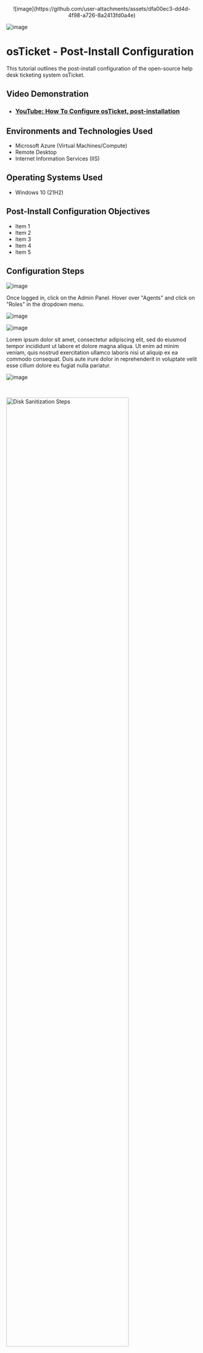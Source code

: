 <p align="center">
![image](https://github.com/user-attachments/assets/dfa00ec3-dd4d-4f98-a726-8a2413fd0a4e)

![image](https://github.com/user-attachments/assets/cfc17c51-b39c-47c4-be95-4e5f2193cee8)

</p>

<h1>osTicket - Post-Install Configuration</h1>
This tutorial outlines the post-install configuration of the open-source help desk ticketing system osTicket.<br />


<h2>Video Demonstration</h2>

- ### [YouTube: How To Configure osTicket, post-installation](https://www.youtube.com)

<h2>Environments and Technologies Used</h2>

- Microsoft Azure (Virtual Machines/Compute)
- Remote Desktop
- Internet Information Services (IIS)

<h2>Operating Systems Used </h2>

- Windows 10</b> (21H2)

<h2>Post-Install Configuration Objectives</h2>

- Item 1
- Item 2
- Item 3
- Item 4
- Item 5

<h2>Configuration Steps</h2>

<p>
  
![image](https://github.com/user-attachments/assets/35ed2ee0-61f2-40b8-b9d5-40e543960232)

Once logged in, click on the Admin Panel. Hover over "Agents" and click on "Roles" in the dropdown menu.

![image](https://github.com/user-attachments/assets/0a4e6631-3769-4a2d-a508-2fbdc8926024)

![image](https://github.com/user-attachments/assets/f1be395a-51f0-4efd-8e4d-5016329ef64c)
</p>
<p>
Lorem ipsum dolor sit amet, consectetur adipiscing elit, sed do eiusmod tempor incididunt ut labore et dolore magna aliqua. Ut enim ad minim veniam, quis nostrud exercitation ullamco laboris nisi ut aliquip ex ea commodo consequat. Duis aute irure dolor in reprehenderit in voluptate velit esse cillum dolore eu fugiat nulla pariatur.

  
![image](https://github.com/user-attachments/assets/f1be395a-51f0-4efd-8e4d-5016329ef64c)


</p>
<br />

<p>
<img src="https://i.imgur.com/DJmEXEB.png" height="80%" width="80%" alt="Disk Sanitization Steps"/>
</p>
<p>
Lorem ipsum dolor sit amet, consectetur adipiscing elit, sed do eiusmod tempor incididunt ut labore et dolore magna aliqua. Ut enim ad minim veniam, quis nostrud exercitation ullamco laboris nisi ut aliquip ex ea commodo consequat. Duis aute irure dolor in reprehenderit in voluptate velit esse cillum dolore eu fugiat nulla pariatur.
</p>
<br />

<p>
<img src="https://i.imgur.com/DJmEXEB.png" height="80%" width="80%" alt="Disk Sanitization Steps"/>
</p>
<p>
Lorem ipsum dolor sit amet, consectetur adipiscing elit, sed do eiusmod tempor incididunt ut labore et dolore magna aliqua. Ut enim ad minim veniam, quis nostrud exercitation ullamco laboris nisi ut aliquip ex ea commodo consequat. Duis aute irure dolor in reprehenderit in voluptate velit esse cillum dolore eu fugiat nulla pariatur.
</p>
<br />
